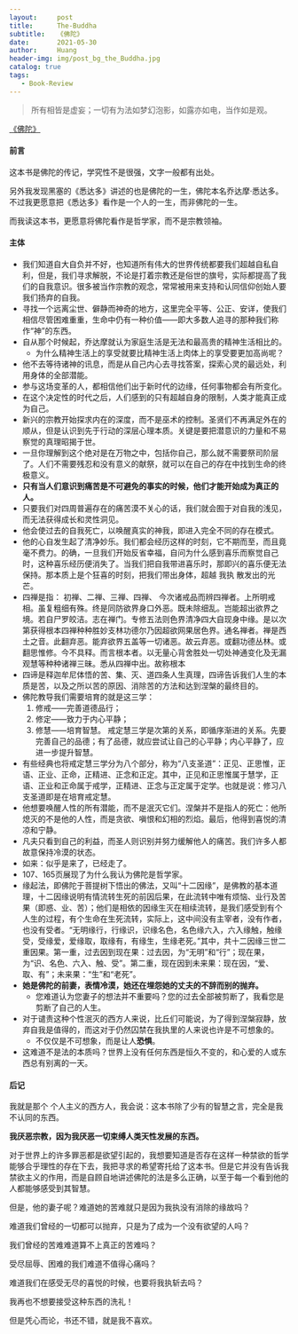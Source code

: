 ```yaml
---
layout:     post
title:      The-Buddha
subtitle:   《佛陀》
date:       2021-05-30
author:     Huang
header-img: img/post_bg_the_Buddha.jpg
catalog: true
tags:
   - Book-Review
---
```


> 所有相皆是虚妄；一切有为法如梦幻泡影，如露亦如电，当作如是观。

[《佛陀》](https://book.douban.com/subject/25849143/)

#### 前言

这本书是佛陀的传记，学究性不是很强，文字一般都有出处。

另外我发现黑塞的《悉达多》讲述的也是佛陀的一生，佛陀本名乔达摩·悉达多。不过我更愿意把《悉达多》看作是一个人的一生，而非佛陀的一生。

而我读这本书，更愿意将佛陀看作是哲学家，而不是宗教领袖。

#### 主体

* 我们知道自大自负并不好，也知道所有伟大的世界传统都要我们超越自私自利，但是，我们寻求解脱，不论是打着宗教还是俗世的旗号，实际都提高了我们的自我意识。很多被当作宗教的观念，常常被用来支持和认同信仰创始人要我们扬弃的自我。
* 寻找一个远离尘世、僻静而神奇的地方，这里完全平等、公正、安详，使我们相信尽管困难重重，生命中仍有一种价值——即大多数人追寻的那种我们称作“神”的东西。
* 自从那个时候起，乔达摩就认为家庭生活是无法和最高贵的精神生活相比的。
  * 为什么精神生活上的享受就要比精神生活上肉体上的享受要更加高尚呢？
* 他不去等待诸神的讯息，而是从自己内心去寻找答案，探索心灵的最远处，利用身体的全部潜能。
* 参与这场变革的人，都相信他们出于新时代的边缘，任何事物都会有所变化。
* 在这个决定性的时代之后，人们感到的只有超越自身的限制，人类才能真正成为自己。
* 新兴的宗教开始探求内在的深度，而不是巫术的控制。圣贤们不再满足外在的顺从，但是认识到先于行动的深层心理本质。关键是要把潜意识的力量和不易察觉的真理昭揭于世。
* 一旦你理解到这个绝对是在万物之中，包括你自己，那么就不需要祭司阶层了。人们不需要残忍和没有意义的献祭，就可以在自己的存在中找到生命的终极意义。
* **只有当人们意识到痛苦是不可避免的事实的时候，他们才能开始成为真正的人。**
* 只要我们对四周普遍存在的痛苦漠不关心的话，我们就会囿于对自我的浅见，而无法获得成长和灵性洞见。
* 他会使过去的自我死亡，以唤醒真实的神我，即进入完全不同的存在模式。
* 他的心自发生起了清净妙乐。我们都会经历这样的时刻，它不期而至，而且竟毫不费力。的确，一旦我们开始反省幸福，自问为什么感到喜乐而察觉自己时，这种喜乐经历便消失了。当我们把自我带进喜乐时，那即兴的喜乐便无法保持。那本质上是个狂喜的时刻，把我们带出身体，超越 我执 散发出的光芒。
* 四禅是指： 初禅、二禅、三禅、四禅、 今次诸戒品而辨四禅者。上所明戒相。虽复粗细有殊。终是同防欲界身口外恶。既未除细乱。岂能超出欲界之境。若自尸罗皎洁。志在禅门。专修五法则色界清净四大自现身中缘。是以次第获得根本四禅种种胜妙支林功德尔乃因超欲网果居色界。通名禅者。禅是西土之音。此翻弃恶。能弃欲界五盖等一切诸恶。故云弃恶。或翻功德丛林。或翻思惟修。今不具释。而言根本者。以无量心背舍胜处一切处神通变化及无漏观慧等种种诸禅三昧。悉从四禅中出。故称根本
* 四谛是释迦牟尼体悟的苦、集、灭、道四条人生真理，四谛告诉我们人生的本质是苦，以及之所以苦的原因、消除苦的方法和达到涅槃的最终目的。
* 佛陀教导我们需要培育的就是这三学：
  1. 修戒——完善道德品行；
  2. 修定——致力于内心平静；
  3. 修慧——培育智慧。
  戒定慧三学是次第的关系，即循序渐进的关系。先要完善自己的品德；有了品德，就应尝试让自己的心平静；内心平静了，应进一步提升智慧。
* 有些经典也将戒定慧三学分为八个部分，称为“八支圣道”：正见、正思惟，正语、正业、正命，正精进、正念和正定。其中，正见和正思惟属于慧学，正语、正业和正命属于戒学，正精进、正念与正定属于定学。也就是说：修习八支圣道即是在培育戒定慧。
* 他想要唤醒人性的所有潜能，而不是泯灭它们。涅槃并不是指人的死亡：他所熄灭的不是他的人性，而是贪欲、嗔恨和幻相的烈焰。最后，他得到喜悦的清凉和宁静。
* 凡夫只看到自己的利益，而圣人则识别并努力缓解他人的痛苦。我们许多人都故意保持冷漠的状态。
* 如来：似乎是来了，已经走了。
* 107、165页展现了为什么我认为佛陀是哲学家。
* 缘起法，即佛陀于菩提树下悟出的佛法，又叫“十二因缘”，是佛教的基本道理，十二因缘说明有情流转生死的前因后果，在此流转中唯有烦恼、业行及苦果（即惑、业、苦）；他们是相依的因缘生灭在相续流转，是我们感受到有个人生的过程，有个生命在生死流转，实际上，这中间没有主宰者，没有作者，也没有受者。“无明缘行，行缘识，识缘名色，名色缘六入，六入缘触，触缘受，受缘爱，爱缘取，取缘有，有缘生，生缘老死。”其中，共十二因缘三世二重因果。第一重，过去因到现在果：过去因，为“无明”和“行”；现在果，为“识、名色、六入、触、受”。第二重，现在因到未来果：现在因，“爱、取、有”；未来果：“生”和“老死”。
* **她是佛陀的前妻，表情冷漠，她还在埋怨她的丈夫的不辞而别的抛弃。**
  * 您难道认为您妻子的想法并不重要吗？您的过去全部被剪断了，我看您是剪断了自己的人生。
* 对于谴责这种个性泯灭的西方人来说，比丘们可能说，为了得到涅槃寂静，放弃自我是值得的，而这对于仍然囚禁在我执里的人来说也许是不可想象的。
  * 不仅仅是不可想象，而是让人**恐惧**。
* 这难道不是法的本质吗？世界上没有任何东西是恒久不变的，和心爱的人或东西总有别离的一天。

#### 后记

我就是那个 个人主义的西方人，我会说：这本书除了少有的智慧之言，完全是我不认同的东西。

**我厌恶宗教，因为我厌恶一切束缚人类天性发展的东西。**

对于世界上的许多罪恶都是欲望引起的，我想要知道是否存在这样一种禁欲的哲学能够合乎理性的存在下去，我把寻求的希望寄托给了这本书。但是它并没有告诉我禁欲主义的作用，而是自顾自地讲述佛陀的法是多么正确，以至于每一个看到他的人都能够感受到其智慧。

但是，他的妻子呢？难道她的苦难就只是因为我执没有消除的缘故吗？

难道我们曾经的一切都可以抛弃，只是为了成为一个没有欲望的人吗？

我们曾经的苦难难道算不上真正的苦难吗？

受尽屈辱、困难的我们难道不值得心痛吗？

难道我们在感受无尽的喜悦的时候，也要将我执斩去吗？

我再也不想要接受这种东西的洗礼！

但是凭心而论，书还不错，就是我不喜欢。
